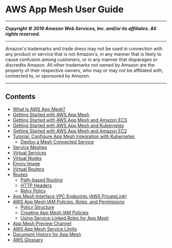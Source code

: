 # AWS App Mesh User Guide

-----
*****Copyright &copy; 2019 Amazon Web Services, Inc. and/or its affiliates. All rights reserved.*****

-----
Amazon's trademarks and trade dress may not be used in 
     connection with any product or service that is not Amazon's, 
     in any manner that is likely to cause confusion among customers, 
     or in any manner that disparages or discredits Amazon. All other 
     trademarks not owned by Amazon are the property of their respective
     owners, who may or may not be affiliated with, connected to, or 
     sponsored by Amazon.

-----
## Contents
+ [What Is AWS App Mesh?](what-is-app-mesh.md)
+ [Getting Started with AWS App Mesh](getting_started.md)
+ [Getting Started with AWS App Mesh and Amazon ECS](mesh-getting-started-ecs.md)
+ [Getting Started with AWS App Mesh and Kubernetes](mesh-getting-started-k8s.md)
+ [Getting Started with AWS App Mesh and Amazon EC2](mesh-getting-started-ec2.md)
+ [Tutorial: Configure App Mesh Integration with Kubernetes](mesh-k8s-integration.md)
   + [Deploy a Mesh Connected Service](deploy-mesh-connected-service.md)
+ [Service Meshes](meshes.md)
+ [Virtual Services](virtual_services.md)
+ [Virtual Nodes](virtual_nodes.md)
+ [Envoy Image](envoy.md)
+ [Virtual Routers](virtual_routers.md)
+ [Routes](routes.md)
   + [Path-based Routing](route-path.md)
   + [HTTP Headers](route-http-headers.md)
   + [Retry Policy](route-retry-policy.md)
+ [App Mesh Interface VPC Endpoints (AWS PrivateLink)](vpc-endpoints.md)
+ [AWS App Mesh IAM Policies, Roles, and Permissions](IAM_policies.md)
   + [Policy Structure](iam-policy-structure.md)
   + [Creating App Mesh IAM Policies](MESH_IAM_user_policies.md)
   + [Using Service-Linked Roles for App Mesh](using-service-linked-roles.md)
+ [App Mesh Preview Channel](preview.md)
+ [AWS App Mesh Service Limits](service_limits.md)
+ [Document History for App Mesh](doc-history.md)
+ [AWS Glossary](glossary.md)